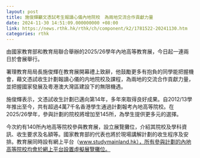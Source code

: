 ```yaml
---
layout: post
title: 施俊輝籲文憑試考生報讀心儀內地院校　為兩地交流合作貢獻力量
date: 2024-11-30 14:51:09.000000000 +08:00
link: https://news.rthk.hk/rthk/ch/component/k2/1781522-20241130.htm
categories: rthk
---
```


由國家教育部和教育局聯合舉辦的2025/26學年內地高等教育展，今日起一連兩日於會展舉行。

署理教育局局長施俊輝在教育展開幕禮上致辭，他鼓勵更多有抱負的同學能把握機會，藉文憑試收生計劃報讀心儀的内地院校及課程，為兩地的交流合作貢獻力量，並把握國家發展及粵港澳大灣區建設下的無限機遇。

施俊輝表示，文憑試收生計劃已邁向第14年，多年來取得良好成果。自2012/13學年推出至今，共有超過4萬7千名香港學生通過計劃報考內地高等院校。在2025/26學年，參與計劃的院校將增加至145所，為學生提供更多元的選擇。

今次約有140所內地高等院校參與教育展，設立展覽攤位，介紹其院校及學科資訊、收生要求及名額等。國家教育部的代表也將於現場講解計劃的收生程序及安排。教育展同時設有網上平台（www.studymainland.hk），所有參與計劃的內地高等院校均會於網上平台設置虛擬展覽攤位。
